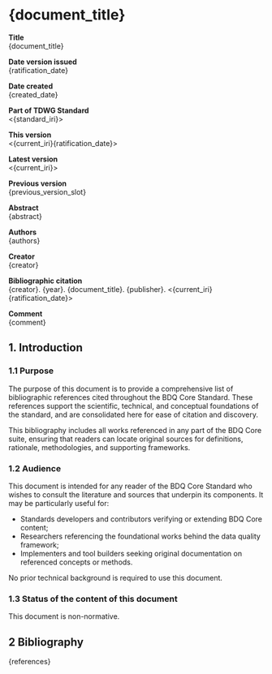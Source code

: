 <!--- Template for header, values provided from yaml configuration --->
# {document_title}

**Title**<br>
{document_title}

**Date version issued**<br>
{ratification_date}

**Date created**<br>
{created_date}

**Part of TDWG Standard**<br>
<{standard_iri}>

<!--
**Preferred namespace abbreviation**<br>
{pref_namespace_prefix}
-->

**This version**<br>
<{current_iri}{ratification_date}>

**Latest version**<br>
<{current_iri}>

**Previous version**<br>
{previous_version_slot}

**Abstract**<br>
{abstract}

**Authors**<br>
{authors}

**Creator**<br>
{creator}

**Bibliographic citation**<br>
{creator}. {year}. {document_title}. {publisher}. <{current_iri}{ratification_date}>

**Comment**<br>
{comment}

## 1. Introduction

### 1.1 Purpose

The purpose of this document is to provide a comprehensive list of bibliographic references cited throughout the BDQ Core Standard. These references support the scientific, technical, and conceptual foundations of the standard, and are consolidated here for ease of citation and discovery.

This bibliography includes all works referenced in any part of the BDQ Core suite, ensuring that readers can locate original sources for definitions, rationale, methodologies, and supporting frameworks.

### 1.2 Audience

This document is intended for any reader of the BDQ Core Standard who wishes to consult the literature and sources that underpin its components. It may be particularly useful for:

- Standards developers and contributors verifying or extending BDQ Core content;
- Researchers referencing the foundational works behind the data quality framework;
- Implementers and tool builders seeking original documentation on referenced concepts or methods.

No prior technical background is required to use this document.

### 1.3 Status of the content of this document

This document is non-normative.

## 2 Bibliography

{references}
